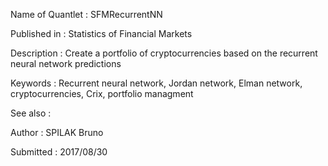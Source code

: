 Name of Quantlet : SFMRecurrentNN

Published in : Statistics of Financial Markets

Description : Create a portfolio of cryptocurrencies based on the recurrent neural network predictions

Keywords : Recurrent neural network, Jordan network, Elman network, cryptocurrencies, Crix, portfolio managment

See also :

Author : SPILAK Bruno

Submitted : 2017/08/30
